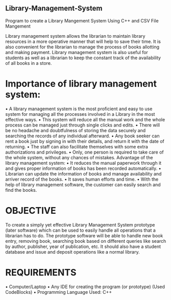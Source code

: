 ## Library-Management-System
Program to create a Library Mangement System Using C++ and CSV File Mangement

Library management system allows the librarian to maintain library resources in a more operative manner that will help to save their time. It is also convenient for the librarian to manage the process of books allotting and making payment. Library management system is also useful for students as well as a librarian to keep the constant track of the availability of all books in a store.

# Importance of library management system:
• A library management system is the most proficient and easy to use system for managing all the processes involved in a Library in the most effective ways. • This system will reduce all the manual work and the whole process can be managed just through single clicks and edits. • There will be no headache and doubtfulness of storing the data securely and searching the records of any individual afterward. • Any book seeker can rent a book just by signing in with their details, and return it with the date of returning. • The staff can also facilitate themselves with some extra authorizations and privileges. • Only, one person is required to take care of the whole system, without any chances of mistakes. Advantage of the library management system: • It reduces the manual paperwork through it and gives proper information of books has been recorded automatically. • Librarian can update the information of books and manage availability and arriver record of the books. • It saves human efforts and time. • With the help of library management software, the customer can easily search and find the books.

# OBJECTIVE
To create a simply yet effective Library Management System prototype (later software) which can be used to easily handle all operations that a librarian has to do. The prototype software will be able to handle new book entry, removing book, searching book based on different queries like search by author, publisher, year of publication, etc. It should also have a student database and issue and deposit operations like a normal library.

# REQUIREMENTS
• Computer/Laptop • Any IDE for creating the program (or prototype) (Used CodeBlocks) • Programming Language Used: C++


